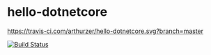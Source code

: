 # hello-dotnetcore
https://travis-ci.com/arthurzer/hello-dotnetcore.svg?branch=master

[![Build Status](https://travis-ci.com/arthurzer/hello-dotnetcore.svg?branch=master)](travis-ci.com/arthurzer/hello-dotnetcore)
